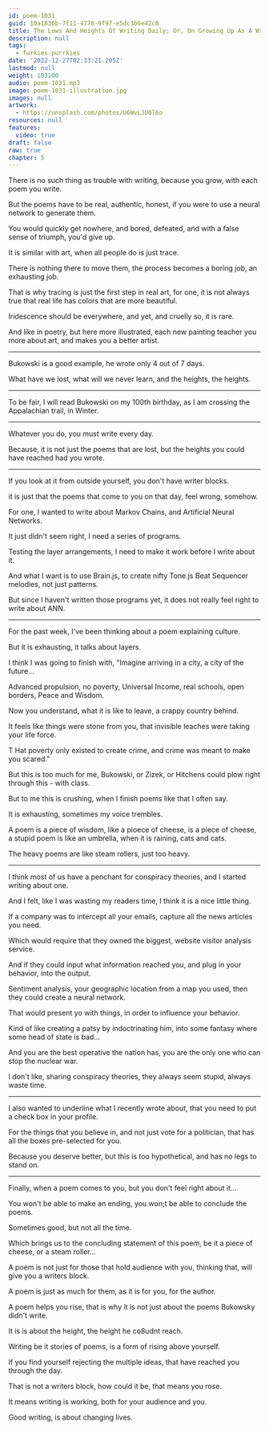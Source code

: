 ```yaml
---
id: poem-1031
guid: 10a1836b-7f11-4778-9f97-e5dc3b6e42c0
title: The Lows And Heights Of Writing Daily; Or, On Growing Up As A Writer
description: null
tags:
  - furkies-purrkies
date: '2022-12-27T02:33:21.205Z'
lastmod: null
weight: 103100
audio: poem-1031.mp3
image: poem-1031-illustration.jpg
images: null
artwork:
  - https://unsplash.com/photos/U6WvLJU0l6o
resources: null
features:
  video: true
draft: false
raw: true
chapter: 5
---
```


There is no such thing as trouble with writing,
because you grow, with each poem you write.

But the poems have to be real, authentic, honest,
if you were to use a neural network to generate them.

You would quickly get nowhere,
and bored, defeated, and with a false sense of triumph, you'd give up.

It is similar with art,
when all people do is just trace.

There is nothing there to move them,
the process becomes a boring job, an exhausting job.

That is why tracing is just the first step in real art,
for one, it is not always true that real life has colors that are more beautiful.

Iridescence should be everywhere,
and yet, and cruelly so, it is rare.

And like in poetry, but here more illustrated,
each new painting teacher you more about art, and makes you a better artist.

---

Bukowski is a good example,
he wrote only 4 out of 7 days.

What have we lost,
what will we never learn, and the heights, the heights.

---

To be fair, I will read Bukowski on my 100th birthday,
as I am crossing the Appalachian trail, in Winter.

---

Whatever you do,
you must write every day.

Because, it is not just the poems that are lost,
but the heights you could have reached had you wrote.

---

If you look at it from outside yourself,
you don't have writer blocks.

it is just that the poems that come to you on that day,
feel wrong, somehow.

For one, I wanted to write about Markov Chains,
and Artificial Neural Networks.

It just didn't seem right,
I need a series of programs.

Testing the layer arrangements,
I need to make it work before I write about it.

And what I want is to use Brain.js,
to create nifty Tone.js Beat Sequencer melodies, not just patterns.

But since I haven't written those programs yet,
it does not really feel right to write about ANN.

---

For the past week,
I've been thinking about a poem explaining culture.

But it is exhausting,
it talks about layers.

I think I was going to finish with,
"Imagine arriving in a city, a city of the future...

Advanced propulsion, no poverty, Universal Income,
real schools, open borders, Peace and Wisdom.

Now you understand, what it is like to leave,
a crappy country behind.

It feels like things were stone from you,
that invisible leaches were taking your life force.

T Hat poverty only existed to create crime,
and crime was meant to make you scared."

But this is too much for me,
Bukowski, or Zizek, or Hitchens could plow right through this - with class.

But to me this is crushing,
when I finish poems like that I often say.

It is exhausting,
sometimes my voice trembles.

A poem is a piece of wisdom, like a pioece of cheese, is a piece of cheese,
a stupid poem is like an umbrella, when it is raining, cats and cats.

The heavy poems are like steam rollers,
just too heavy.

---

I think most of us have a penchant for conspiracy theories,
and I started writing about one.

And I felt, like I was wasting my readers time,
I think it is a nice little thing.

If a company was to intercept all your emails,
capture all the news articles you need.

Which would require that they owned the biggest,
website visitor analysis service.

And if they could input what information reached you,
and plug in your behavior, into the output.

Sentiment analysis, your geographic location from a map you used,
then they could create a neural network.

That would present yo with things,
in order to influence your behavior.

Kind of like creating a patsy by indoctrinating him,
into some fantasy where some head of state is bad...

And you are the best operative the nation has,
you are the only one who can stop the nuclear war.

I don't like, sharing conspiracy theories,
they always seem stupid, always waste time.

---

I also wanted to underline what I recently wrote about,
that you need to put a check box in your profile.

For the things that you believe in,
and not just vote for a politician, that has all the boxes pre-selected for you.

Because you deserve better,
but this is too hypothetical, and has no legs to stand on.

---

Finally, when a poem comes to you,
but you don't feel right about it...

You won't be able to make an ending,
you won;t be able to conclude the poems.

Sometimes good,
but not all the time.

Which brings us to the concluding statement of this poem,
be it a piece of cheese, or a steam roller...

A poem is not just for those that hold audience with you,
thinking that, will give you a writers block.

A poem is just as much for them,
as it is for you, for the author.

A poem helps you rise,
that is why it is not just about the poems Bukowsky didn't write.

It is is about the height,
the height he co8udnt reach.

Writing be it stories of poems,
is a form of rising above yourself.

If you find yourself rejecting the multiple ideas,
that have reached you through the day.

That is not a writers block, how could it be,
that means you rose.

It means writing is working,
both for your audience and you.

Good writing,
is about changing lives.
